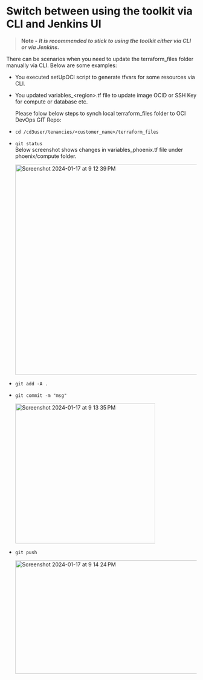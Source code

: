 # Switch between using the toolkit via CLI and Jenkins UI

> **Note -** 
  >***It is recommended to stick to using the toolkit either via CLI or via Jenkins.***

There can be scenarios when you need to update the terraform_files folder manually via CLI. Below are some examples:

- You executed setUpOCI script to generate tfvars for some resources via CLI.
- You updated variables_\<region\>.tf file to update image OCID or SSH Key for compute or database etc.

  Please folow below steps to synch local terraform_files folder to OCI DevOps GIT Repo:

- ```cd /cd3user/tenancies/<customer_name>/terraform_files```
- ```git status```
  <br>Below screenshot shows changes in variables_phoenix.tf file under phoenix/compute folder.
  
  <img width="556" alt="Screenshot 2024-01-17 at 9 12 39 PM" src="https://github.com/oracle-devrel/cd3-automation-toolkit/assets/70213341/e805c930-6aa8-4f16-a65a-e9e8fe1465c4">

- ```git add -A .```

- ```git commit -m "msg"```
  
    <img width="370" alt="Screenshot 2024-01-17 at 9 13 35 PM" src="https://github.com/oracle-devrel/cd3-automation-toolkit/assets/70213341/96998ed0-c89b-4164-ab9b-d68ecedb9f35">

- ```git push```
  
    <img width="1500" height="300" alt="Screenshot 2024-01-17 at 9 14 24 PM" src="https://github.com/oracle-devrel/cd3-automation-toolkit/assets/70213341/69ecca46-ff55-4e3f-ad0b-36e18d7347e3">


